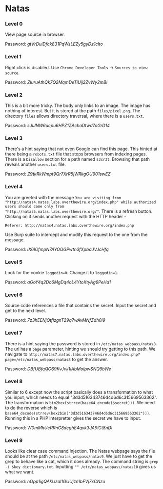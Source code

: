 # Natas

### Level 0

View page source in browser.

Password: *gtVrDuiDfck831PqWsLEZy5gyDz1clto*

### Level 1

Right click is disabled. Use `Chrome Developer Tools` -> `Sources to view source`.

Password: *ZluruAthQk7Q2MqmDeTiUij2ZvWy2mBi*

### Level 2

This is a bit more tricky. The body only links to an image. The image has nothing of interest. But it is stored at the path `files/pixel.png`. The directory `files` allows directory traversal, where there is a `users.txt`.

Password: *sJIJNW6ucpu6HPZ1ZAchaDtwd7oGrD14*

### Level 3

There's a hint saying that not even Google can find this page. This hinted at there being a `robots.txt` file that stops browsers from indexing pages. There is a `Disallow` section for a path named `s3cr3t`. Browsing that path reveals another `users.txt` file.

Password: *Z9tkRkWmpt9Qr7XrR5jWRkgOU901swEZ*

### Level 4

You are greeted with the message `You are visiting from "http://natas4.natas.labs.overthewire.org/index.php" while authorized users should come only from "http://natas5.natas.labs.overthewire.org/"`. There is a refresh button. Clicking on it sends another request with the HTTP header - 
```
Referer: http://natas4.natas.labs.overthewire.org/index.php
```
Use Burp suite to intercept and modify this request to the one from the message.

Password: *iX6IOfmpN7AYOQGPwtn3fXpbaJVJcHfq*

### Level 5
Look for the cookie `loggedin=0`. Change it to `loggedin=1`.

Password: *aGoY4q2Dc6MgDq4oL4YtoKtyAg9PeHa1*

### Level 6
Source code references a file that contains the secret. Input the secret and get to the next level.

Password: *7z3hEENjQtflzgnT29q7wAvMNfZdh0i9*

### Level 7
There is a hint saying the password is stored in `/etc/natas_webpass/natas8`. The url has a `page` parameter, hinting we should try getting to this path. We navigate to `http://natas7.natas.labs.overthewire.org/index.php?page=/etc/natas_webpass/natas8` to get the answer.

Password: *DBfUBfqQG69KvJvJ1iAbMoIpwSNQ9bWe*

### Level 8
Similar to 6 except now the script basically does a transformation to what you input, which needs to equal "3d3d516343746d4d6d6c315669563362". The transformation is `bin2hex(strrev(base64_encode($secret)))`. We need to do the reverse which is `base64_decode(strrev(hex2bin("3d3d516343746d4d6d6c315669563362")))`. Running this in a PHP interpretter gives the secret we have to input.

Password: *W0mMhUcRRnG8dcghE4qvk3JA9lGt8nDl*

### Level 9
Looks like clear case command injection. The Natas webpage says the file should be at the path `/etc/natas_webpass/natas9`. We just have to get the grep to behave like a cat, which it does already. The command string is `grep -i $key dictionary.txt`. Inputting `"" /etc/natas_webpass/natas10` gives us what we want.

Password: *nOpp1igQAkUzaI1GUUjzn1bFVj7xCNzu*

